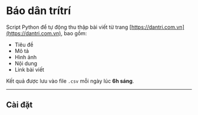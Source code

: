 #  Báo dân trítrí

Script Python để tự động thu thập bài viết từ trang [https://dantri.com.vn](https://dantri.com.vn), bao gồm:
- Tiêu đề
- Mô tả
- Hình ảnh
- Nội dung
- Link bài viết

Kết quả được lưu vào file `.csv` mỗi ngày lúc **6h sáng**.

---

##  Cài đặt

